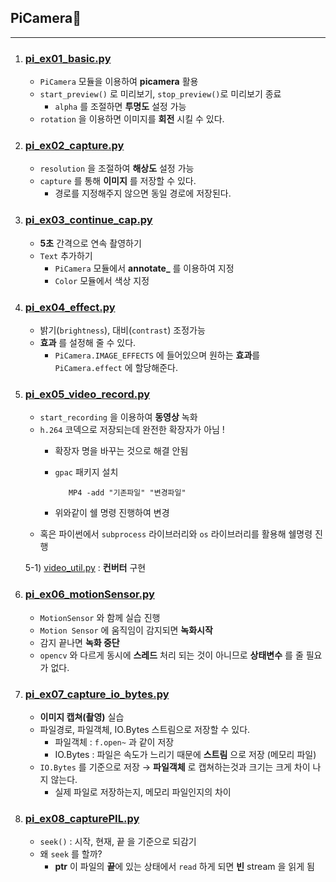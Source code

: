 ## PiCamera🗽
---
1. ### [pi_ex01_basic.py](./pi_ex01_basic.py)
   - `PiCamera` 모듈을 이용하여 **picamera** 활용
   - `start_preview()` 로 미리보기, `stop_preview()`로 미리보기 종료
      - `alpha` 를 조절하면 **투명도** 설정 가능
   - `rotation` 을 이용하면 이미지를 **회전** 시킬 수 있다.
2. ### [pi_ex02_capture.py](./pi_ex02_capture.py)
   - `resolution` 을 조절하여 **해상도** 설정 가능
   - `capture` 를 통해 **이미지** 를 저장할 수 있다.
      - 경로를 지정해주지 않으면 동일 경로에 저장된다.
3. ### [pi_ex03_continue_cap.py](./pi_ex03_continue_cap.py)
   - **5초** 간격으로 연속 촬영하기
   - `Text` 추가하기
      - `PiCamera` 모듈에서 **annotate_** 를 이용하여 지정 
      - `Color` 모듈에서 색상 지정
4. ### [pi_ex04_effect.py](./pi_ex04_effect.py)
   - 밝기(`brightness`), 대비(`contrast`) 조정가능
   - **효과** 를 설정해 줄 수 있다.
      - `PiCamera.IMAGE_EFFECTS` 에 들어있으며 원하는 **효과**를 `PiCamera.effect` 에 할당해준다.
5. ### [pi_ex05_video_record.py](./pi_ex05_video_record.py)
   - `start_recording` 을 이용하여 **동영상** 녹화
   - `h.264` 코덱으로 저장되는데 완전한 확장자가 아님 !
      - 확장자 명을 바꾸는 것으로 해결 안됨
      - `gpac` 패키지 설치
      
         ```sheel script 
            MP4 -add "기존파일" "변경파일"
         ```
      - 위와같이 쉘 명령 진행하여 변경
   - 혹은 파이썬에서 `subprocess` 라이브러리와 `os` 라이브러리를 활용해 쉘명령 진행 

   5-1) [video_util.py](./video_util.py) : **컨버터** 구현
6. ### [pi_ex06_motionSensor.py](./pi_ex06_motionSensor.py)
   - `MotionSensor` 와 함께 실습 진행
   - `Motion Sensor` 에 움직임이 감지되면 **녹화시작**
   - 감지 끝나면 **녹화 중단**
   - `opencv` 와 다르게 동시에 **스레드** 처리 되는 것이 아니므로 **상태변수** 를 줄 필요가 없다.
7. ### [pi_ex07_capture_io_bytes.py](./pi_ex07_capture_io_bytes.py)
   - **이미지 캡쳐(촬영)** 실습
   - 파일경로, 파일객체, IO.Bytes 스트림으로 저장할 수 있다.
      - 파일객체 : `f.open~` 과 같이 저장
      - IO.Bytes : 파일은 속도가 느리기 때문에 **스트림** 으로 저장 (메모리 파일)
   - `IO.Bytes` 를 기준으로 저장 → **파일객체** 로 캡쳐하는것과 크기는 크게 차이 나지 않는다.
      - 실제 파일로 저장하는지, 메모리 파일인지의 차이
8. ### [pi_ex08_capturePIL.py](./pi_ex08_capturePIL.py)
   - `seek()` : 시작, 현재, 끝 을 기준으로 되감기
   - 왜 `seek` 를 할까? 
      - **ptr** 이 파일의 **끝**에 있는 상태에서 `read` 하게 되면 **빈** stream 을 읽게 됨
   